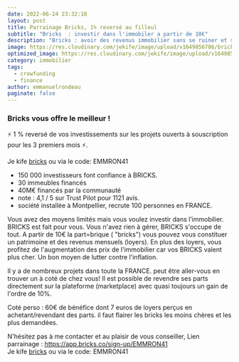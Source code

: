 ```yaml
---
date: 2022-06-24 23:32:18
layout: post
title: Parrainage Bricks, 1% reversé au filleul
subtitle: "Bricks  : investir dans l'immobiler a partir de 10€"
description: "Bricks : avoir des revenus immobilier sans se ruiner et sans emprunter"
image: https://res.cloudinary.com/jekife/image/upload/v1649856786/bricks_t37jox.jpg
optimized_image: https://res.cloudinary.com/jekife/image/upload/v1649856786/bricks_t37jox.jpg
category: immobilier
tags:
  - crowfunding
  - finance
author: emmanuelrondeau
paginate: false
---
```

### Bricks vous offre le meilleur !

⚡ 1 % reversé de vos investissements sur les projets ouverts à souscription pour les 3 premiers mois ⚡.

Je kife [bricks](https://app.bricks.co/sign-up/EMMRON41) ou via le code: EMMRON41

* 150 000 investisseurs font confiance à BRICKS.
* 30 immeubles financés
* 40M€ financés par la communauté
* note : 4,1 / 5 sur Trust Pilot pour 1121 avis.
* société installée à Montpellier, recrute 100 personnes en FRANCE.

Vous avez des moyens limités mais vous voulez investir dans l’immobilier. BRICKS est fait pour vous. Vous n'avez rien à gérer, BRICKS s'occupe de tout.
A partir de 10€ la part=brique ( "bricks") vous pouvez vous constituer un patrimoine et des revenus mensuels (loyers).
En plus des loyers, vous profitez de l'augmentation des prix de l'immobilier car vos BRICKS valent plus cher. Un bon moyen de lutter contre l'inflation.

Il y a de nombreux projets dans toute la FRANCE. peut être aller-vous en trouver un à coté de chez vous!
Il est possible de revendre ses parts directement sur la plateforme (marketplace) avec quasi toujours un gain de l'ordre de 10%.

Coté perso : 60€ de bénéfice dont 7 euros de loyers perçus en achetant/revendant des parts. il faut flairer les bricks les moins chères et les plus demandées.

N'hésitez pas à me contacter et au plaisir de vous conseiller,
Lien parrainage : https://app.bricks.co/sign-up/EMMRON41 \
Je kife [bricks](https://app.bricks.co/sign-up/EMMRON41) ou via le code: EMMRON41
